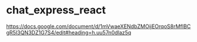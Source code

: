 # chat_express_react
https://docs.google.com/document/d/1mVwaeXENdbZMOijEOrqoS8rMflBCgR5l3QN3DZ1G7S4/edit#heading=h.uu57n0dlaz5q

